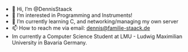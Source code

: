 - 👋 Hi, I’m @DennisStaack
- 👀 I’m interested in Programming and Instruments!
- 🌱 I’m currently learning C, and networking/managing my own server
- 📫 How to reach me via email: dennis@familie-staack.de
- Im currently a Computer Science Student at LMU - Ludwig Maximilian University in Bavaria Germany.

<!---
DennisStaack/DennisStaack is a ✨ special ✨ repository because its `README.md` (this file) appears on your GitHub profile.
You can click the Preview link to take a look at your changes.
--->
